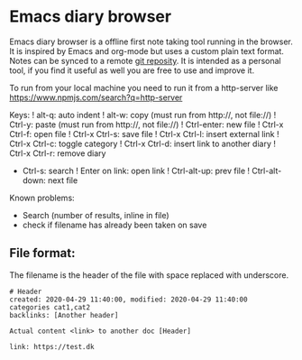 # Emacs diary browser

Emacs diary browser is a offline first note taking tool running in the
browser. It is inspired by Emacs and org-mode but uses a custom plain
text format. Notes can be synced to a remote [git
reposity](https://people.iola.dk/arj/2020/04/28/gitea-and-cors/). It
is intended as a personal tool, if you find it useful as well you are
free to use and improve it.

To run from your local machine you need to run it from a http-server
like https://www.npmjs.com/search?q=http-server

Keys:
 ! alt-q:          auto indent
 ! alt-w:          copy (must run from http://, not file://)
 ! Ctrl-y:         paste (must run from http://, not file://)
 ! Ctrl-enter:     new file
 ! Ctrl-x Ctrl-f:  open file
 ! Ctrl-x Ctrl-s:  save file
 ! Ctrl-x Ctrl-l:  insert external link
 ! Ctrl-x Ctrl-c:  toggle category
 ! Ctrl-x Ctrl-d:  insert link to another diary
 ! Ctrl-x Ctrl-r:  remove diary
 - Ctrl-s:         search
 ! Enter on link:  open link
 ! Ctrl-alt-up:    prev file
 ! Ctrl-alt-down:  next file

Known problems:
 - Search (number of results, inline in file)
 - check if filename has already been taken on save

## File format:

The filename is the header of the file with space replaced with underscore.

```
# Header
created: 2020-04-29 11:40:00, modified: 2020-04-29 11:40:00
categories cat1,cat2
backlinks: [Another header]

Actual content <link> to another doc [Header]

link: https://test.dk
```
